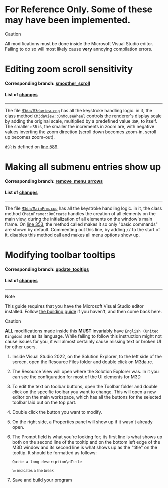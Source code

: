 # For Reference Only. Some of these may have been implemented.

> [!CAUTION]
> All modifications must be done inside the Microsoft Visual Studio editor. Failing to do so will most likely cause **very** annoying compilation errors.

# Editing zoom scroll sensitivity

#### Corresponding branch: [smoother_scroll](https://github.com/Juliapixel/M3da/tree/smoother_scroll)

#### List of [changes](https://github.com/Juliapixel/M3da/compare/master...smoother_scroll)

-----

The file [`M3da/M3daview.cpp`](/M3da/M3daView.cpp) has all the keystroke handling logic. in it, the class method `CM3daView::OnMouseWheel` controls the renderer's display scale by adding the original scale, multiplied by a predefined value `dSR`, to itself. The smaller `dSR` is, the smaller the increments in zoom are, with negative values inverting the zoom direction (scroll down becomes zoom-in, scroll up becomes zoom-out).

`dSR` is defined on [line 589](/M3da/M3daView.cpp#L589).

# Making all submenu entries show up

#### Corresponding branch: [remove_menu_arrows](https://github.com/Juliapixel/M3da/tree/remove_menu_arrows)

#### List of [changes](https://github.com/Juliapixel/M3da/compare/master...remove_menu_arrows)

-----

The file [`M3da/MainFrm.cpp`](/M3da/MainFrm.cpp) has all the keystroke handling logic. in it, the class method `CMainFrame::OnCreate` handles the creation of all elements on the main view, during the initialization of all elements on the window's main frame. On [line 353](/M3da/MainFrm.cpp#L353), the method called makes it so only "basic commands" are shown by default. Commenting out this line, by adding `//` to the start of it, disables this method call and makes all menu options show up.

# Modifying toolbar tooltips

#### Corresponding branch: [update_tooltips](https://github.com/Juliapixel/M3da/tree/update_tooltips)

#### List of [changes](https://github.com/Juliapixel/M3da/compare/master...update_tooltips)

-----

> [!NOTE]
> This guide requires that you have the Microsoft Visual Studio editor installed. Follow [the building guide](building.md) if you haven't, and then come back here.

> [!CAUTION]
> **ALL** modifications made inside this **MUST** invariably have `English (United Kingdom)` set as its language. While failing to follow this instruction might not cause issues for you, it will almost certainly cause missing text or broken UI for other users.

1. Inside Visual Studio 2022, on the Solution Explorer, to the left side of the screen, open the Resource Files folder and double click on M3da.rc.
2. The Resource View will open where the Solution Explorer was. In it you can see the configuration for most of the UI elements for M3D
3. To edit the text on toolbar buttons, open the Toolbar folder and double click on the specific toolbar you want to change. This will open a new editor on the main workspace, which has all the buttons for the selected toolbar laid out on the top part.
4. Double click the button you want to modify.
5. On the right side, a Properties panel will show up if it wasn't already open.
6. The Prompt field is what you're looking for; its first line is what shows up both on the second line of the tooltip and on the bottom left edge of the M3D window and its second line is what shows up as the "title" on the tooltip. It should be formatted as follows:

   `Quite a long description\nTitle`

   <sub>`\n` indicates a line break</sub>
7. Save and build your program
